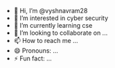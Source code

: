 - 👋 Hi, I’m @vyshnavram28
- 👀 I’m interested in cyber security
- 🌱 I’m currently learning cse
- 💞️ I’m looking to collaborate on ...
- 📫 How to reach me ...
- 😄 Pronouns: ...
- ⚡ Fun fact: ...

<!---
vyshnavram28/vyshnavram28 is a ✨ special ✨ repository because its `README.md` (this file) appears on your GitHub profile.
You can click the Preview link to take a look at your changes.
--->
